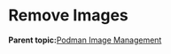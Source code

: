 <!--
SPDX-FileCopyrightText: 2023,2024 Oracle and/or its affiliates.
SPDX-License-Identifier: CC-BY-SA-4.0
-->
# Remove Images

**Parent topic:**[Podman Image Management](../topics/cockpit-podman_managing_podman_images.md)

